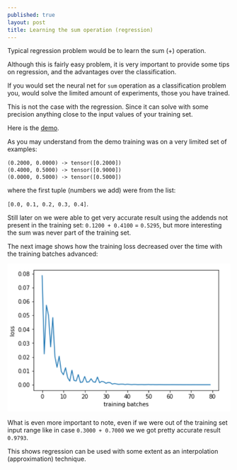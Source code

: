 ```yaml
---
published: true
layout: post
title: Learning the sum operation (regression)
---
```


Typical regression problem would be to learn the sum (+) operation.

Although this is fairly easy problem, it is very important to provide some tips on regression, and the advantages over the classification.

If you would set the neural net for `sum` operation as a classification problem you, would solve the limited amount of experiments, those you have trained. 

This is not the case with the regression. Since it can solve with some precision anything close to the input values of your training set.

Here is the [demo](https://gist.github.com/dejanbatanjac/81c60e579849c07b8c9e93cf6a9797b5).

As you may understand from the demo training was on a very limited set of examples:

```
(0.2000, 0.0000) -> tensor([0.2000])
(0.4000, 0.5000) -> tensor([0.9000])
(0.0000, 0.5000) -> tensor([0.5000])
```
where the first tuple (numbers we add) were from the list:

`[0.0, 0.1, 0.2, 0.3, 0.4]`.

Still later on we were able to get very accurate result using the addends not present in the training set: `0.1200 + 0.4100` = `0.5295`, but more interesting the sum was never part of the training set.

The next image shows how the training loss decreased over the time with the training batches advanced:

![IMG](/images/sum1.PNG)

What is even more important to note, even if we were out of the training set input range like in case `0.3000 + 0.7000` we we got pretty accurate result `0.9793`.

This shows regression can be used with some extent as an interpolation (approximation) technique.